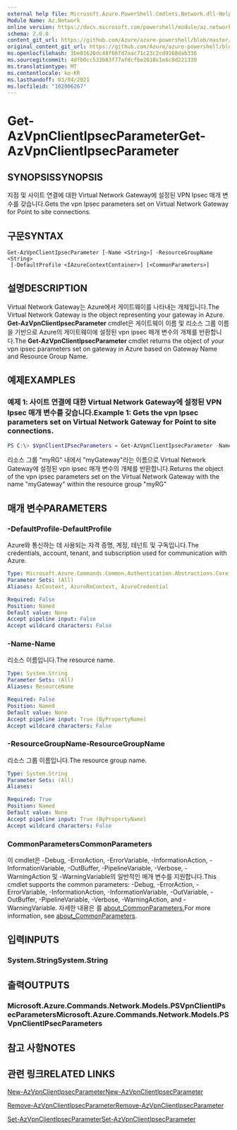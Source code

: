 ```yaml
---
external help file: Microsoft.Azure.PowerShell.Cmdlets.Network.dll-Help.xml
Module Name: Az.Network
online version: https://docs.microsoft.com/powershell/module/az.network/get-azvpnclientipsecparameter
schema: 2.0.0
content_git_url: https://github.com/Azure/azure-powershell/blob/master/src/Network/Network/help/Get-AzVpnClientIpsecParameter.md
original_content_git_url: https://github.com/Azure/azure-powershell/blob/master/src/Network/Network/help/Get-AzVpnClientIpsecParameter.md
ms.openlocfilehash: 3be81626dc48f66fd7aac71c23c2cd9168dab336
ms.sourcegitcommit: 4dfb0cc533b83f77afdcfbe2618c1e6c8d221330
ms.translationtype: MT
ms.contentlocale: ko-KR
ms.lasthandoff: 03/04/2021
ms.locfileid: "102006267"
---
```

# <span data-ttu-id="270fb-101">Get-AzVpnClientIpsecParameter</span><span class="sxs-lookup"><span data-stu-id="270fb-101">Get-AzVpnClientIpsecParameter</span></span>

## <span data-ttu-id="270fb-102">SYNOPSIS</span><span class="sxs-lookup"><span data-stu-id="270fb-102">SYNOPSIS</span></span>
<span data-ttu-id="270fb-103">지점 및 사이트 연결에 대한 Virtual Network Gateway에 설정된 VPN Ipsec 매개 변수를 갖습니다.</span><span class="sxs-lookup"><span data-stu-id="270fb-103">Gets the vpn Ipsec parameters set on Virtual Network Gateway for Point to site connections.</span></span>

## <span data-ttu-id="270fb-104">구문</span><span class="sxs-lookup"><span data-stu-id="270fb-104">SYNTAX</span></span>

```
Get-AzVpnClientIpsecParameter [-Name <String>] -ResourceGroupName <String>
 [-DefaultProfile <IAzureContextContainer>] [<CommonParameters>]
```

## <span data-ttu-id="270fb-105">설명</span><span class="sxs-lookup"><span data-stu-id="270fb-105">DESCRIPTION</span></span>
<span data-ttu-id="270fb-106">Virtual Network Gateway는 Azure에서 게이트웨이를 나타내는 개체입니다.</span><span class="sxs-lookup"><span data-stu-id="270fb-106">The Virtual Network Gateway is the object representing your gateway in Azure.</span></span>
<span data-ttu-id="270fb-107">**Get-AzVpnClientIpsecParameter** cmdlet은 게이트웨이 이름 및 리소스 그룹 이름을 기반으로 Azure의 게이트웨이에 설정된 vpn ipsec 매개 변수의 개체를 반환합니다.</span><span class="sxs-lookup"><span data-stu-id="270fb-107">The **Get-AzVpnClientIpsecParameter** cmdlet returns the object of your vpn ipsec parameters set on gateway in Azure based on Gateway Name and Resource Group Name.</span></span>

## <span data-ttu-id="270fb-108">예제</span><span class="sxs-lookup"><span data-stu-id="270fb-108">EXAMPLES</span></span>

### <span data-ttu-id="270fb-109">예제 1: 사이트 연결에 대한 Virtual Network Gateway에 설정된 VPN Ipsec 매개 변수를 갖습니다.</span><span class="sxs-lookup"><span data-stu-id="270fb-109">Example 1: Gets the vpn Ipsec parameters set on Virtual Network Gateway for Point to site connections.</span></span>
```powershell
PS C:\> $VpnClientIPsecParameters = Get-AzVpnClientIpsecParameter -Name myGateway -ResourceGroupName myRG
```

<span data-ttu-id="270fb-110">리소스 그룹 "myRG" 내에서 "myGateway"라는 이름으로 Virtual Network Gateway에 설정된 vpn ipsec 매개 변수의 개체를 반환합니다.</span><span class="sxs-lookup"><span data-stu-id="270fb-110">Returns the object of the vpn ipsec parameters set on the Virtual Network Gateway with the name "myGateway" within the resource group "myRG"</span></span>

## <span data-ttu-id="270fb-111">매개 변수</span><span class="sxs-lookup"><span data-stu-id="270fb-111">PARAMETERS</span></span>

### <span data-ttu-id="270fb-112">-DefaultProfile</span><span class="sxs-lookup"><span data-stu-id="270fb-112">-DefaultProfile</span></span>
<span data-ttu-id="270fb-113">Azure와 통신하는 데 사용되는 자격 증명, 계정, 테넌트 및 구독입니다.</span><span class="sxs-lookup"><span data-stu-id="270fb-113">The credentials, account, tenant, and subscription used for communication with Azure.</span></span>

```yaml
Type: Microsoft.Azure.Commands.Common.Authentication.Abstractions.Core.IAzureContextContainer
Parameter Sets: (All)
Aliases: AzContext, AzureRmContext, AzureCredential

Required: False
Position: Named
Default value: None
Accept pipeline input: False
Accept wildcard characters: False
```

### <span data-ttu-id="270fb-114">-Name</span><span class="sxs-lookup"><span data-stu-id="270fb-114">-Name</span></span>
<span data-ttu-id="270fb-115">리소스 이름입니다.</span><span class="sxs-lookup"><span data-stu-id="270fb-115">The resource name.</span></span>

```yaml
Type: System.String
Parameter Sets: (All)
Aliases: ResourceName

Required: False
Position: Named
Default value: None
Accept pipeline input: True (ByPropertyName)
Accept wildcard characters: False
```

### <span data-ttu-id="270fb-116">-ResourceGroupName</span><span class="sxs-lookup"><span data-stu-id="270fb-116">-ResourceGroupName</span></span>
<span data-ttu-id="270fb-117">리소스 그룹 이름입니다.</span><span class="sxs-lookup"><span data-stu-id="270fb-117">The resource group name.</span></span>

```yaml
Type: System.String
Parameter Sets: (All)
Aliases:

Required: True
Position: Named
Default value: None
Accept pipeline input: True (ByPropertyName)
Accept wildcard characters: False
```

### <span data-ttu-id="270fb-118">CommonParameters</span><span class="sxs-lookup"><span data-stu-id="270fb-118">CommonParameters</span></span>
<span data-ttu-id="270fb-119">이 cmdlet은 -Debug, -ErrorAction, -ErrorVariable, -InformationAction, -InformationVariable, -OutBuffer, -PipelineVariable, -Verbose, -WarningAction 및 -WarningVariable의 일반적인 매개 변수를 지원합니다.</span><span class="sxs-lookup"><span data-stu-id="270fb-119">This cmdlet supports the common parameters: -Debug, -ErrorAction, -ErrorVariable, -InformationAction, -InformationVariable, -OutVariable, -OutBuffer, -PipelineVariable, -Verbose, -WarningAction, and -WarningVariable.</span></span> <span data-ttu-id="270fb-120">자세한 내용은 를 [about_CommonParameters.](http://go.microsoft.com/fwlink/?LinkID=113216)</span><span class="sxs-lookup"><span data-stu-id="270fb-120">For more information, see [about_CommonParameters](http://go.microsoft.com/fwlink/?LinkID=113216).</span></span>

## <span data-ttu-id="270fb-121">입력</span><span class="sxs-lookup"><span data-stu-id="270fb-121">INPUTS</span></span>

### <span data-ttu-id="270fb-122">System.String</span><span class="sxs-lookup"><span data-stu-id="270fb-122">System.String</span></span>

## <span data-ttu-id="270fb-123">출력</span><span class="sxs-lookup"><span data-stu-id="270fb-123">OUTPUTS</span></span>

### <span data-ttu-id="270fb-124">Microsoft.Azure.Commands.Network.Models.PSVpnClientIPsecParameters</span><span class="sxs-lookup"><span data-stu-id="270fb-124">Microsoft.Azure.Commands.Network.Models.PSVpnClientIPsecParameters</span></span>

## <span data-ttu-id="270fb-125">참고 사항</span><span class="sxs-lookup"><span data-stu-id="270fb-125">NOTES</span></span>

## <span data-ttu-id="270fb-126">관련 링크</span><span class="sxs-lookup"><span data-stu-id="270fb-126">RELATED LINKS</span></span>

[<span data-ttu-id="270fb-127">New-AzVpnClientIpsecParameter</span><span class="sxs-lookup"><span data-stu-id="270fb-127">New-AzVpnClientIpsecParameter</span></span>](./New-AzVpnClientIpsecParameter.md)

[<span data-ttu-id="270fb-128">Remove-AzVpnClientIpsecParameter</span><span class="sxs-lookup"><span data-stu-id="270fb-128">Remove-AzVpnClientIpsecParameter</span></span>](./Remove-AzVpnClientIpsecParameter.md)

[<span data-ttu-id="270fb-129">Set-AzVpnClientIpsecParameter</span><span class="sxs-lookup"><span data-stu-id="270fb-129">Set-AzVpnClientIpsecParameter</span></span>](./Set-AzVpnClientIpsecParameter.md)
